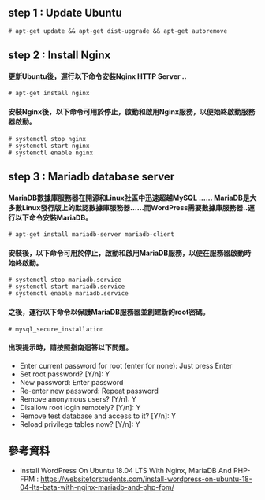 ## step 1 : Update Ubuntu
```
# apt-get update && apt-get dist-upgrade && apt-get autoremove
```

## step 2 : Install Nginx

#### 更新Ubuntu後，運行以下命令安裝Nginx HTTP Server ..
```
# apt-get install nginx
```

#### 安裝Nginx後，以下命令可用於停止，啟動和啟用Nginx服務，以便始終啟動服務器啟動。
```
# systemctl stop nginx
# systemctl start nginx
# systemctl enable nginx
```

## step 3 : Mariadb database server

#### MariaDB數據庫服務器在開源和Linux社區中迅速超越MySQL ...... MariaDB是大多數Linux發行版上的默認數據庫服務器......而WordPress需要數據庫服務器..運行以下命令安裝MariaDB。
```
# apt-get install mariadb-server mariadb-client
```

#### 安裝後，以下命令可用於停止，啟動和啟用MariaDB服務，以便在服務器啟動時始終啟動。
```
# systemctl stop mariadb.service
# systemctl start mariadb.service
# systemctl enable mariadb.service
```

#### 之後，運行以下命令以保護MariaDB服務器並創建新的root密碼。
````
# mysql_secure_installation
````

#### 出現提示時，請按照指南迴答以下問題。

- Enter current password for root (enter for none): Just press Enter
- Set root password? [Y/n]: Y
- New password: Enter password
- Re-enter new password: Repeat password
- Remove anonymous users? [Y/n]: Y
- Disallow root login remotely? [Y/n]: Y
- Remove test database and access to it? [Y/n]:  Y
- Reload privilege tables now? [Y/n]:  Y






## 參考資料
- Install WordPress On Ubuntu 18.04 LTS With Nginx, MariaDB And PHP-FPM : https://websiteforstudents.com/install-wordpress-on-ubuntu-18-04-lts-bata-with-nginx-mariadb-and-php-fpm/

